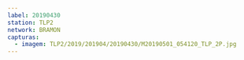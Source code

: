 ```yaml
---
label: 20190430
station: TLP2
network: BRAMON
capturas:
  - imagem: TLP2/2019/201904/20190430/M20190501_054120_TLP_2P.jpg
---
```

